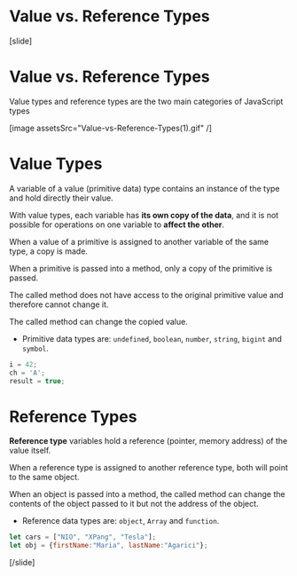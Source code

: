 # Value vs. Reference Types

[slide]

# Value vs. Reference Types

Value types and reference types are the two main categories of JavaScript types

[image assetsSrc="Value-vs-Reference-Types(1).gif" /]

# Value Types

A variable of a value \(primitive data\) type contains an instance of the type and hold directly their value. 

With value types, each variable has **its own copy of the data**, and it is not possible for operations on one variable to **affect the other**.

When a value of a primitive is assigned to another variable of the same type, a copy is made.

When a primitive is passed into a method, only a copy of the primitive is passed. 

The called method does not have access to the original primitive value and therefore cannot change it. 

The called method can change the copied value.

* Primitive data types are: `undefined`, `boolean`, `number`, `string`, `bigint` and `symbol`.

```js
i = 42;
ch = 'A';
result = true;
```

# Reference Types

**Reference type** variables hold а reference \(pointer, memory address\) of the value itself.

When a reference type is assigned to another reference type, both will point to the same object.

When an object is passed into a method, the called method can change the contents of the object passed to it but not the address of the object.

* Reference data types are: `object`, `Array` and `function`.

```js
let cars = ["NIO", "XPang", "Tesla"];
let obj = {firstName:"Maria", lastName:"Agarici"};
```

[/slide]
